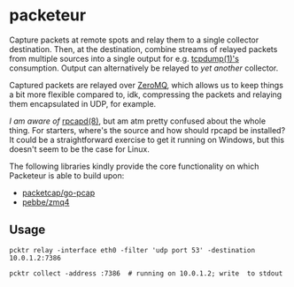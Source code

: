 # packeteur

Capture packets at remote spots and relay them to a single collector destination.
Then, at the destination, combine streams of relayed packets from multiple sources
into a single output for e.g. [tcpdump(1)'s](https://www.tcpdump.org/) consumption.
Output can alternatively be relayed to *yet another* collector.

Captured packets are relayed over [ZeroMQ](https://zeromq.org/), which allows us
to keep things a bit more flexible compared to, idk, compressing the packets and
relaying them encapsulated in UDP, for example.

*I am aware of* [rpcapd(8)](https://www.tcpdump.org/manpages/rpcapd.8.html), but am
atm pretty confused about the whole thing. For starters, where's the source and how
should rpcapd be installed? It could be a straightforward exercise to get it
running on Windows, but this doesn't seem to be the case for Linux.

The following libraries kindly provide the core functionality on which Packeteur
is able to build upon:

* [packetcap/go-pcap](https://github.com/packetcap/go-pcap)
* [pebbe/zmq4](https://github.com/pebbe/zmq4)

## Usage

```console
pcktr relay -interface eth0 -filter 'udp port 53' -destination 10.0.1.2:7386
```

```console
pcktr collect -address :7386  # running on 10.0.1.2; write  to stdout
```
